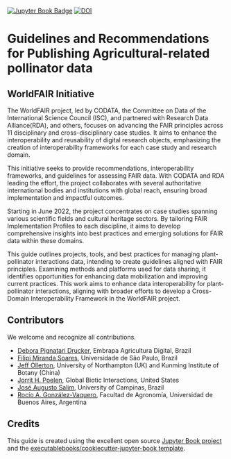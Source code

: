 [![Jupyter Book Badge](https://jupyterbook.org/badge.svg)](https://worldfair-agrobio.gitpages.com)
[![DOI](https://zenodo.org/badge/DOI/10.5281/zenodo.10665401.svg)](https://doi.org/10.5281/zenodo.10665401)

# Guidelines and Recommendations for Publishing Agricultural-related pollinator data

## WorldFAIR Initiative

The WorldFAIR project, led by CODATA, the Committee on Data of the International Science Council (ISC), and partnered with Research Data Alliance(RDA), and others, focuses on advancing the FAIR principles across 11 disciplinary and cross-disciplinary case studies. It aims to enhance the interoperability and reusability of digital research objects, emphasizing the creation of interoperability frameworks for each case study and research domain.

This initiative seeks to provide recommendations, interoperability frameworks, and guidelines for assessing FAIR data. With CODATA and RDA leading the effort, the project collaborates with several authoritative international bodies and institutions with global reach, ensuring broad implementation and impactful outcomes.

Starting in June 2022, the project concentrates on case studies spanning various scientific fields and cultural heritage sectors. By tailoring FAIR Implementation Profiles to each discipline, it aims to develop comprehensive insights into best practices and emerging solutions for FAIR data within these domains.

This guide outlines projects, tools, and best practices for managing plant-pollinator interactions data, intending to create guidelines aligned with FAIR principles. Examining methods and platforms used for data sharing, it identifies opportunities for enhancing data mobilization and improving current practices. This work aims to enhance data interoperability for plant-pollinator interactions, aligning with broader efforts to develop a Cross-Domain Interoperability Framework in the WorldFAIR project.

## Contributors

We welcome and recognize all contributions.

- [Debora Pignatari Drucker](https://orcid.org/0000-0003-4177-1322), Embrapa Agricultura Digital, Brazil
- [Filipi Miranda Soares](https://www.wikidata.org/wiki/Q111524976), Universidade de São Paulo, Brazil
- [Jeff Ollerton](https://orcid.org/0000-0002-0887-8235), University of Northampton (UK) and Kunming Institute of Botany (China)
- [Jorrit H. Poelen](https://orcid.org/0000-0003-3138-4118), Global Biotic Interactions, United States
- [José Augusto Salim](https://orcid.org/0000-0002-8675-7068), University of Campinas, Brazil
- [Rocío A. González-Vaquero](https://orcid.org/0000-0001-7754-1815), Facultad de Agronomía, Universidad de Buenos Aires, Argentina

## Credits

This guide is created using the excellent open source [Jupyter Book project](https://jupyterbook.org/) and the [executablebooks/cookiecutter-jupyter-book template](https://github.com/executablebooks/cookiecutter-jupyter-book).

